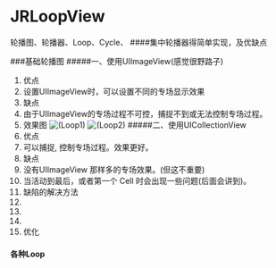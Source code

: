 # JRLoopView
轮播图、轮播器、Loop、Cycle、
####集中轮播器得简单实现，及优缺点

###基础轮播图
#####一、使用UIImageView(感觉很野路子)
 1. 优点
  1. 设置UIImageView时，可以设置不同的专场显示效果
 2. 缺点
  1. 由于UIImageView的专场过程不可控，捕捉不到或无法控制专场过程。
 3. 效果图
  ![(Loop1)](http://images2015.cnblogs.com/blog/757453/201601/757453-20160111161605678-982594625.gif)
  ![(Loop2)](http://images2015.cnblogs.com/blog/757453/201601/757453-20160111161638507-1071258867.gif)
#####二、使用UICollectionView
 1. 优点
  1. 可以捕捉, 控制专场过程。效果更好。
 2. 缺点
  1. 没有UIImageView 那样多的专场效果。(但这不重要)
  2. 当活动到最后，或者第一个 Cell 时会出现一些问题(后面会讲到)。
 3. 缺陷的解决方法
  1. 
  2. 
  3. 
 4. 优化

#### 各种Loop
